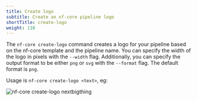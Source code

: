 ```yaml
---
title: Create logo
subtitle: Create an nf-core pipeline logo
shortTitle: create-logo
weight: 110
---
```


The `nf-core create-logo` command creates a logo for your pipeline based on the nf-core template and the pipeline name. You can specify the width of the logo in pixels with the `--width` flag. Additionally, you can specify the output format to be either `png` or `svg` with the `--format` flag. The default format is `png`.

Usage is `nf-core create-logo <text>`, eg:

<!-- RICH-CODEX
working_dir: tmp
-->

![`nf-core create-logo nextbigthing`](/images/tools/nf-core-create-logo.svg)
